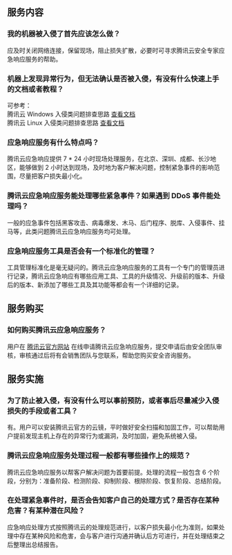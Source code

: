 ## 服务内容
### 我的机器被入侵了首先应该怎么做？
应及时关闭网络连接，保留现场，阻止损失扩散，必要时可寻求腾讯云安全专家应急响应服务的帮助。

### 机器上发现异常行为，但无法确认是否被入侵，有没有什么快速上手的文档或者教程？
可参考：
</br>腾讯云 Windows 入侵类问题排查思路 [查看文档](https://cloud.tencent.com/document/product/296/9605)
</br>腾讯云 Linux 入侵类问题排查思路 [查看文档](https://cloud.tencent.com/document/product/296/9604)

### 应急响应服务有什么特点吗？
腾讯云应急响应提供 7 \* 24 小时现场处理服务，在北京、深圳、成都、长沙地区，能够做到 2 小时达到现场，及时地为客户解决问题，控制紧急事件的影响范围，尽量把客户损失最小化。

### 腾讯云应急响应服务能处理哪些紧急事件？如果遇到 DDoS 事件能处理吗？
一般的应急事件包括黑客攻击、病毒爆发、木马、后门程序、脱库、入侵事件、挂马等，此类问题腾讯云应急响应服务均可处理。

### 应急响应服务工具是否会有一个标准化的管理？
工具管理标准化是毫无疑问的。腾讯云应急响应服务的工具有一个专门的管理员进行记录，腾讯云应急响应有哪些应用工具、工具的升级情况、升级前的版本、升级后的版本、新添加了哪些工具及其功能等都会有一个详细的记录。

## 服务购买
### 如何购买腾讯云应急响应服务？
用户在 [腾讯云官方网站](https://cloud.tencent.com/) 在线申请腾讯云应急响应服务，提交申请后由安全团队审核，审核通过后将有会销售团队与您联系，帮助您购买安全咨询服务。

## 服务实施
### 为了防止被入侵，有没有什么可以事前预防，或者事后尽量减少入侵损失的手段或者工具？
有。用户可以安装腾讯云官方的云镜，平时做好安全扫描和加固工作，可以帮助用户提前发现主机上存在的异常行为或漏洞，及时加固，避免系统被入侵。

### 腾讯云应急响应服务处理过程一般都有哪些操作上的规范？
腾讯云应急响应服务以帮客户解决问题为首要前提。处理的流程一般包含 6 个阶段，分别为：准备阶段、检测阶段、抑制阶段、根除阶段、恢复阶段、总结阶段。

### 在处理紧急事件时，是否会告知客户自己的处理方式？是否存在某种危害？有某种潜在风险？
应急响应处理方式按照腾讯云的处理规范进行，以客户损失最小化为准则，如果处理中存在某种风险和危害，会与客户进行沟通并确认后方可进行，并在处理结束之后整理出总结报告。
